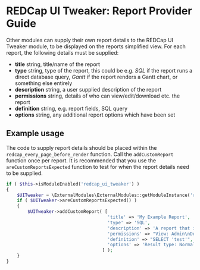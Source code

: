 # REDCap UI Tweaker: Report Provider Guide

Other modules can supply their own report details to the REDCap UI Tweaker module, to be displayed
on the reports simplified view. For each report, the following details must be supplied:

* **title** string, title/name of the report
* **type** string, type of the report, this could be e.g. *SQL* if the report runs a direct database
  query, *Gantt* if the report renders a Gantt chart, or something else entirely
* **description** string, a user supplied description of the report
* **permissions** string, details of who can view/edit/download etc. the report
* **definition** string, e.g. report fields, SQL query
* **options** string, any additional report options which have been set


## Example usage

The code to supply report details should be placed within the `redcap_every_page_before_render`
function. Call the `addCustomReport` function once per report. It is recommended that you use the
`areCustomReportsExpected` function to test for when the report details need to be supplied.

```php
if ( $this->isModuleEnabled('redcap_ui_tweaker') )
{
	$UITweaker = \ExternalModules\ExternalModules::getModuleInstance('redcap_ui_tweaker');
	if ( $UITweaker->areCustomReportsExpected() )
	{
		$UITweaker->addCustomReport( [
		                              'title' => 'My Example Report',
		                              'type' => 'SQL',
		                              'description' => 'A report that is just for testing.',
		                              'permissions' => "View: Admin\nDownload: Admin",
		                              'definition' => "SELECT 'test'",
		                              'options' => 'Result type: Normal dataset'
		                            ] );
	}
}
```